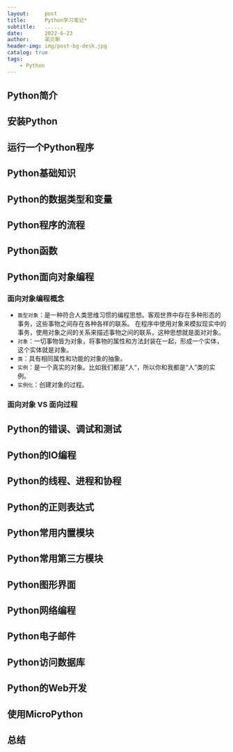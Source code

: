 ```yaml
---
layout:     post
title:      Python学习笔记*
subtitle:   ......
date:       2022-6-23
author:     呆贝斯
header-img: img/post-bg-desk.jpg
catalog: true
tags:
    - Python
---
```


## Python简介
## 安装Python
## 运行一个Python程序
## Python基础知识
## Python的数据类型和变量
## Python程序的流程
## Python函数

## Python面向对象编程
### 面向对象编程概念
+ `面型对象`：是一种符合人类思维习惯的编程思想。客观世界中存在多种形态的事务，这些事物之间存在各种各样的联系。
在程序中使用对象来模拟现实中的事务，使用对象之间的关系来描述事物之间的联系，这种思想就是面对对象。
+ `对象`：一切事物皆为对象，将事物的属性和方法封装在一起，形成一个实体，这个实体就是对象。
+ `类`：具有相同属性和功能的对象的抽象。
+ `实例`：是一个真实的对象。比如我们都是”人“，所以你和我都是“人”类的实例。
+ `实例化`：创建对象的过程。

### 面向对象 VS 面向过程

## Python的错误、调试和测试
## Python的IO编程
## Python的线程、进程和协程
## Python的正则表达式
## Python常用内置模块
## Python常用第三方模块
## Python图形界面
## Python网络编程
## Python电子邮件
## Python访问数据库
## Python的Web开发
## 使用MicroPython
## 总结